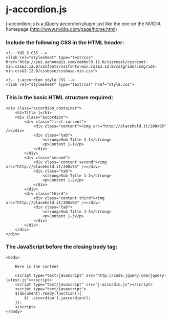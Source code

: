 j-accordion.js
===========

j-accordion.js is a jQuery accordion plugin just like the one on the NVIDIA homepage (<a href="http://www.nvidia.com/page/home.html" target="_blank">http://www.nvidia.com/page/home.html</a>)

### Include the following CSS in the HTML header:

    <!-- YUI 3 CSS -->
    <link rel="stylesheet" type="text/css" href="http://yui.yahooapis.com/combo?3.12.0/cssreset/cssreset-min.css&3.12.0/cssfonts/cssfonts-min.css&3.12.0/cssgrids/cssgrids-min.css&3.12.0/cssbase/cssbase-min.css">

    <!-- j-accordion style CSS -->
    <link rel="stylesheet" type="text/css" href="style.css">

### This is the basic HTML structure required:

    <div class="accordion_container">
        <h1>Title 1</h1>
        <div class="accordion">
            <div class="first current">
                <div class="content"><img src="http://placehold.it/200x95" /></div>
                <div class="tab">
                    <strong>Sub Title 1-1</strong>
                    <p>Content 1-1</p>
                </div>
            </div>
            <div class="second">
                <div class="content second"><img src="http://placehold.it/200x95" /></div>
                <div class="tab">
                    <strong>Sub Title 1-2</strong>
                    <p>Content 1-2</p>
                </div>
            </div>
            <div class="third">
                <div class="content third"><img src="http://placehold.it/200x95" /></div>
                <div class="tab">
                    <strong>Sub Title 1-3</strong>
                    <p>Content 1-3</p>
                </div>
            </div>
        </div>
    </div>

### The JavaScript before the closing body tag:

    <body>

        Here is the content

        <script type="text/javascript" src="http://code.jquery.com/jquery-latest.js"></script>
        <script type="text/javascript" src="j-accordin.js"></script>
        <script type="text/javascript">
        $(document).ready(function(){
            $('.accordion').jaccordion();
        });
        </script>
    </body>

